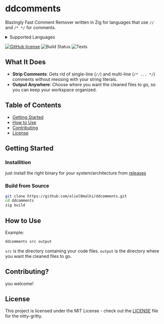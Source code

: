 # ddcomments
Blazingly Fast Comment Remover written in Zig for languages that use `//` and `/* */` for comments.

<details>
<summary>Supported Languages</summary>
list
  
- C

- C++
  
- Zig
  
- Rust
  
- Go
  
- Java
  
- JavaScript
  
- TypeScript
  
- etc
</details>

[![GitHub license](https://img.shields.io/badge/license-MIT-brightgreen.svg)](https://github.com/aliel0malki/ddcomments/blob/main/LICENSE)
![Build Status](https://github.com/aliel0malki/ddcomments/actions/workflows/release.yml/badge.svg?branch=main)
![Tests](https://github.com/aliel0malki/ddcomments/actions/workflows/tests.yml/badge.svg?branch=main)

## What It Does

- **Strip Comments**: Gets rid of single-line (`//`) and multi-line (`/* ... */`) comments without messing with your string literals.
- **Output Anywhere**: Choose where you want the cleaned files to go, so you can keep your workspace organized.

## Table of Contents
- [Getting Started](#getting-started)
- [How to Use](#how-to-use)
- [Contributing](#contributing)
- [License](#license)

## Getting Started

### Installition
just install the right binary for your system/architecture from [releases](https://github.com/aliel0malki/ddcomments/releases)


### Build from Source

```bash
git clone https://github.com/aliel0malki/ddcomments.git
cd ddcomments
zig build
```

## How to Use

Example:

```bash
ddcomments src output
```

`src` is the directory containing your code files.
`output` is the directory where you want the cleaned files to go.

## Contributing?
you welcome!

## License
This project is licensed under the MIT License - check out the [LICENSE](LICENSE) file for the nitty-gritty.
